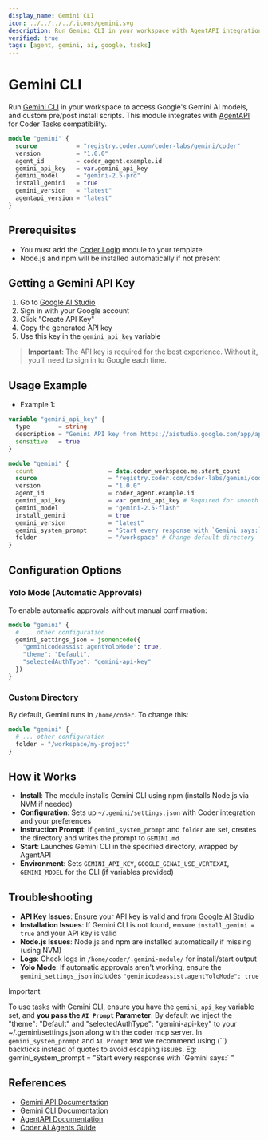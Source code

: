 ```yaml
---
display_name: Gemini CLI
icon: ../../../../.icons/gemini.svg
description: Run Gemini CLI in your workspace with AgentAPI integration
verified: true
tags: [agent, gemini, ai, google, tasks]
---
```


# Gemini CLI

Run [Gemini CLI](https://ai.google.dev/gemini-api/docs/quickstart) in your workspace to access Google's Gemini AI models, and custom pre/post install scripts. This module integrates with [AgentAPI](https://github.com/coder/agentapi) for Coder Tasks compatibility.

```tf
module "gemini" {
  source           = "registry.coder.com/coder-labs/gemini/coder"
  version          = "1.0.0"
  agent_id         = coder_agent.example.id
  gemini_api_key   = var.gemini_api_key
  gemini_model     = "gemini-2.5-pro"
  install_gemini   = true
  gemini_version   = "latest"
  agentapi_version = "latest"
}
```

## Prerequisites

- You must add the [Coder Login](https://registry.coder.com/modules/coder-login/coder) module to your template
- Node.js and npm will be installed automatically if not present

## Getting a Gemini API Key

1. Go to [Google AI Studio](https://aistudio.google.com/app/apikey)
2. Sign in with your Google account
3. Click "Create API Key"
4. Copy the generated API key
5. Use this key in the `gemini_api_key` variable

> **Important**: The API key is required for the best experience. Without it, you'll need to sign in to Google each time.

## Usage Example

- Example 1:

```tf
variable "gemini_api_key" {
  type        = string
  description = "Gemini API key from https://aistudio.google.com/app/apikey"
  sensitive   = true
}

module "gemini" {
  count                     = data.coder_workspace.me.start_count
  source                    = "registry.coder.com/coder-labs/gemini/coder"
  version                   = "1.0.0"
  agent_id                  = coder_agent.example.id
  gemini_api_key            = var.gemini_api_key # Required for smooth experience
  gemini_model              = "gemini-2.5-flash"
  install_gemini            = true
  gemini_version            = "latest"
  gemini_system_prompt      = "Start every response with `Gemini says:`"
  folder                    = "/workspace" # Change default directory
}
```

## Configuration Options

### Yolo Mode (Automatic Approvals)

To enable automatic approvals without manual confirmation:

```tf
module "gemini" {
  # ... other configuration
  gemini_settings_json = jsonencode({
    "geminicodeassist.agentYoloMode": true,
    "theme": "Default",
    "selectedAuthType": "gemini-api-key"
  })
}
```

### Custom Directory

By default, Gemini runs in `/home/coder`. To change this:

```tf
module "gemini" {
  # ... other configuration
  folder = "/workspace/my-project"
}
```

## How it Works

- **Install**: The module installs Gemini CLI using npm (installs Node.js via NVM if needed)
- **Configuration**: Sets up `~/.gemini/settings.json` with Coder integration and your preferences
- **Instruction Prompt**: If `gemini_system_prompt` and `folder` are set, creates the directory and writes the prompt to `GEMINI.md`
- **Start**: Launches Gemini CLI in the specified directory, wrapped by AgentAPI
- **Environment**: Sets `GEMINI_API_KEY`, `GOOGLE_GENAI_USE_VERTEXAI`, `GEMINI_MODEL` for the CLI (if variables provided)

## Troubleshooting

- **API Key Issues**: Ensure your API key is valid and from [Google AI Studio](https://aistudio.google.com/app/apikey)
- **Installation Issues**: If Gemini CLI is not found, ensure `install_gemini = true` and your API key is valid
- **Node.js Issues**: Node.js and npm are installed automatically if missing (using NVM)
- **Logs**: Check logs in `/home/coder/.gemini-module/` for install/start output
- **Yolo Mode**: If automatic approvals aren't working, ensure the `gemini_settings_json` includes `"geminicodeassist.agentYoloMode": true`

> [!IMPORTANT]
> To use tasks with Gemini CLI, ensure you have the `gemini_api_key` variable set, and **you pass the `AI Prompt` Parameter**.
> By default we inject the "theme": "Default" and "selectedAuthType": "gemini-api-key" to your ~/.gemini/settings.json along with the coder mcp server.
> In `gemini_system_prompt` and `AI Prompt` text we recommend using (\`\`) backticks instead of quotes to avoid escaping issues. Eg: gemini_system_prompt = "Start every response with \`Gemini says:\` "

## References

- [Gemini API Documentation](https://ai.google.dev/gemini-api/docs/quickstart)
- [Gemini CLI Documentation](https://ai.google.dev/gemini-api/docs/cli)
- [AgentAPI Documentation](https://github.com/coder/agentapi)
- [Coder AI Agents Guide](https://coder.com/docs/tutorials/ai-agents)
